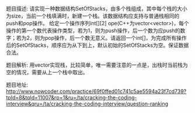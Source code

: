 ﻿题目描述:
请实现一种数据结构SetOfStacks，由多个栈组成，其中每个栈的大小为size，当前一个栈填满时，新建一个栈。该数据结构应支持与普通栈相同的push和pop操作。
给定一个操作序列int[][2] ope(C++为vector<vector<int>>)，每个操作的第一个数代表操作类型，若为1，则为push操作，后一个数为应push的数字；若为2，则为pop操作，后一个数无意义。请返回一个int[][](C++为vector<vector<int>>)，为完成所有操作后的SetOfStacks，顺序应为从下到上，默认初始的SetOfStacks为空。保证数据合法。

题目解析:
用vector实现栈，比较简单，唯一需要注意的一点是，出栈时当前栈为空的情况，需要从上一个栈中取出。

题目地址:
http://www.nowcoder.com/practice/69f0ffed01c741c5ae5594a23f7cd739?tpId=8&tqId=11007&rp=1&ru=/ta/cracking-the-coding-interview&qru=/ta/cracking-the-coding-interview/question-ranking